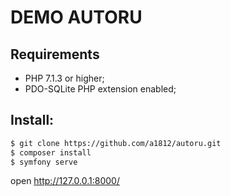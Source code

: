 **DEMO AUTORU**
===============

Requirements
------------
* PHP 7.1.3 or higher;
* PDO-SQLite PHP extension enabled;


Install:
--------
```bash
$ git clone https://github.com/a1812/autoru.git
$ composer install
$ symfony serve
```
open http://127.0.0.1:8000/

